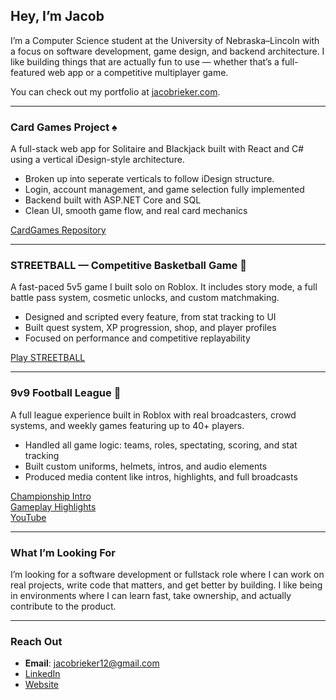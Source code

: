 ## Hey, I’m Jacob

I’m a Computer Science student at the University of Nebraska–Lincoln with a focus on software development, game design, and backend architecture. I like building things that are actually fun to use — whether that’s a full-featured web app or a competitive multiplayer game.

You can check out my portfolio at [jacobrieker.com](https://jacobrieker.com).

---

### Card Games Project ♠️  
A full-stack web app for Solitaire and Blackjack built with React and C# using a vertical iDesign-style architecture.

- Broken up into seperate verticals to follow iDesign structure. 
- Login, account management, and game selection fully implemented  
- Backend built with ASP.NET Core and SQL  
- Clean UI, smooth game flow, and real card mechanics  

[CardGames Repository](https://github.com/JakeGreenway/CardGames)

---

### STREETBALL — Competitive Basketball Game 🏀  
A fast-paced 5v5 game I built solo on Roblox. It includes story mode, a full battle pass system, cosmetic unlocks, and custom matchmaking.

- Designed and scripted every feature, from stat tracking to UI  
- Built quest system, XP progression, shop, and player profiles  
- Focused on performance and competitive replayability  

[Play STREETBALL](https://www.roblox.com/games/6569480109/STREETBALL)  

---

### 9v9 Football League 🏈  
A full league experience built in Roblox with real broadcasters, crowd systems, and weekly games featuring up to 40+ players.

- Handled all game logic: teams, roles, spectating, scoring, and stat tracking  
- Built custom uniforms, helmets, intros, and audio elements  
- Produced media content like intros, highlights, and full broadcasts  

[Championship Intro](https://www.youtube.com/watch?v=amH7XbiMAts)  
[Gameplay Highlights](https://www.youtube.com/watch?v=8S_RG5EBNs0)  
[YouTube](https://www.youtube.com/@jakegreenway12)

---

### What I’m Looking For  
I’m looking for a software development or fullstack role where I can work on real projects, write code that matters, and get better by building. I like being in environments where I can learn fast, take ownership, and actually contribute to the product.

---

### Reach Out  
- **Email**: jacobrieker12@gmail.com  
- [LinkedIn](https://www.linkedin.com/in/jacob-rieker-3761b226a/)  
- [Website](https://jacobrieker.com)
